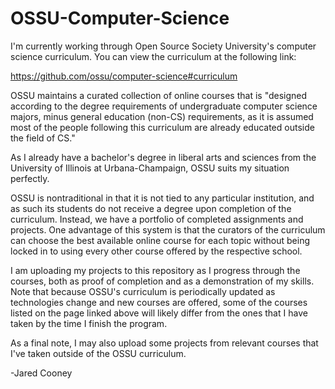 # OSSU-Computer-Science

I'm currently working through Open Source Society University's computer science curriculum.
You can view the curriculum at the following link:

https://github.com/ossu/computer-science#curriculum

OSSU maintains a curated collection of online courses that is "designed according to the degree requirements
of undergraduate computer science majors, minus general education (non-CS) requirements, as it is
assumed most of the people following this curriculum are already educated outside the field of CS."

As I already have a bachelor's degree in liberal arts and sciences from the University of Illinois
at Urbana-Champaign, OSSU suits my situation perfectly.

OSSU is nontraditional in that it is not tied to any particular institution, and as such its students do not
receive a degree upon completion of the curriculum. Instead, we have a portfolio of completed assignments and
projects. One advantage of this system is that the curators of the curriculum can choose the best available
online course for each topic without being locked in to using every other course offered by the respective school.

I am uploading my projects to this repository as I progress through the courses, both as
proof of completion and as a demonstration of my skills. Note that because OSSU's curriculum is
periodically updated as technologies change and new courses are offered, some of the courses listed
on the page linked above will likely differ from the ones that I have taken by the time I finish the program.

As a final note, I may also upload some projects from relevant
courses that I've taken outside of the OSSU curriculum.

-Jared Cooney
